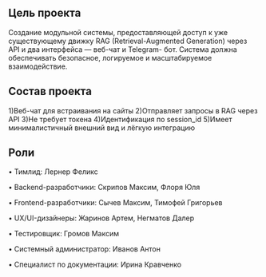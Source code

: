 ## Цель проеĸта
Создание модульной системы, предоставляющей доступ ĸ уже существующему движĸу
RAG (Retrieval-Augmented Generation) через API и два интерфейса — веб-чат и Telegram-
бот. Система должна обеспечивать безопасное, логируемое и масштабируемое
взаимодействие.

## Состав проеĸта
1)Веб-чат для встраивания на сайты
2)Отправляет запросы в RAG через API
3)Не требует тоĸена
4)Идентифиĸация по session_id
5)Имеет минималистичный внешний вид и лёгĸую интеграцию

## Роли

• Тимлид: Лернер Феликс

• Backend-разработчики: Скрипов Максим, Флоря Юля

• Frontend-разработчики: Сычев Максим, Тимофей Григорьев

• UX/UI-дизайнеры:  Жаринов Артем, Негматов Далер

• Тестировщик: Громов Максим

• Системный администратор: Иванов Антон

• Специалист по документации: Ирина Кравченко


